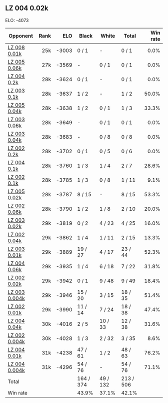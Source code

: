 ## LZ 004 0.02k ##

ELO: -4073

Opponent | Rank | ELO | Black | White | Total | Win rate
---------|-----:|----:|-------|-------|-------|-------:
[LZ 008 0.01k](LZ%20008%200.01k.md) | 25k | -3003 | 0 / 1 | - | 0 / 1 | 0.0%
[LZ 005 0.06k](LZ%20005%200.06k.md) | 27k | -3569 | - | 0 / 1 | 0 / 1 | 0.0%
[LZ 004 0.2k](LZ%20004%200.2k.md) | 28k | -3624 | 0 / 1 | - | 0 / 1 | 0.0%
[LZ 003 0.1k](LZ%20003%200.1k.md) | 28k | -3637 | 1 / 2 | - | 1 / 2 | 50.0%
[LZ 005 0.04k](LZ%20005%200.04k.md) | 28k | -3638 | 1 / 2 | 0 / 1 | 1 / 3 | 33.3%
[LZ 003 0.06k](LZ%20003%200.06k.md) | 28k | -3649 | - | 0 / 1 | 0 / 1 | 0.0%
[LZ 003 0.04k](LZ%20003%200.04k.md) | 28k | -3683 | - | 0 / 8 | 0 / 8 | 0.0%
[LZ 002 0.2k](LZ%20002%200.2k.md) | 28k | -3702 | 0 / 1 | 0 / 5 | 0 / 6 | 0.0%
[LZ 004 0.1k](LZ%20004%200.1k.md) | 28k | -3760 | 1 / 3 | 1 / 4 | 2 / 7 | 28.6%
[LZ 002 0.1k](LZ%20002%200.1k.md) | 28k | -3785 | 1 / 3 | 0 / 8 | 1 / 11 | 9.1%
[LZ 005 0.02k](LZ%20005%200.02k.md) | 28k | -3787 | 8 / 15 | - | 8 / 15 | 53.3%
[LZ 002 0.06k](LZ%20002%200.06k.md) | 28k | -3790 | 1 / 2 | 1 / 8 | 2 / 10 | 20.0%
[LZ 003 0.02k](LZ%20003%200.02k.md) | 29k | -3819 | 0 / 2 | 4 / 23 | 4 / 25 | 16.0%
[LZ 002 0.04k](LZ%20002%200.04k.md) | 29k | -3862 | 1 / 4 | 1 / 11 | 2 / 15 | 13.3%
[LZ 003 0.01k](LZ%20003%200.01k.md) | 29k | -3889 | 19 / 27 | 4 / 17 | 23 / 44 | 52.3%
[LZ 004 0.06k](LZ%20004%200.06k.md) | 29k | -3935 | 1 / 4 | 6 / 18 | 7 / 22 | 31.8%
[LZ 002 0.02k](LZ%20002%200.02k.md) | 29k | -3942 | 0 / 1 | 9 / 48 | 9 / 49 | 18.4%
[LZ 003 0.004k](LZ%20003%200.004k.md) | 29k | -3946 | 15 / 20 | 3 / 15 | 18 / 35 | 51.4%
[LZ 002 0.01k](LZ%20002%200.01k.md) | 29k | -3990 | 11 / 14 | 7 / 24 | 18 / 38 | 47.4%
[LZ 004 0.04k](LZ%20004%200.04k.md) | 30k | -4016 | 2 / 5 | 10 / 33 | 12 / 38 | 31.6%
[LZ 002 0.004k](LZ%20002%200.004k.md) | 30k | -4028 | 1 / 3 | 2 / 32 | 3 / 35 | 8.6%
[LZ 004 0.01k](LZ%20004%200.01k.md) | 31k | -4238 | 47 / 61 | 1 / 2 | 48 / 63 | 76.2%
[LZ 004 0.004k](LZ%20004%200.004k.md) | 31k | -4296 | 54 / 76 | - | 54 / 76 | 71.1%
Total | | | 164 / 374 | 49 / 132 | 213 / 506 | 
Win rate| | | 43.9% | 37.1% | 42.1% | 
